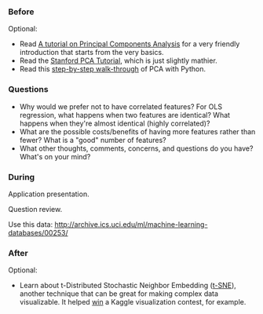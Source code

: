 ### Before

Optional:

 * Read [A tutorial on Principal Components Analysis](http://www.cs.otago.ac.nz/cosc453/student_tutorials/principal_components.pdf) for a very friendly introduction that starts from the very basics.
 * Read the [Stanford PCA Tutorial](http://ufldl.stanford.edu/wiki/index.php/PCA), which is just slightly mathier.
 * Read this [step-by-step walk-through](http://sebastianraschka.com/Articles/2014_pca_step_by_step.html) of PCA with Python.


### Questions

 * Why would we prefer not to have correlated features? For OLS regression, what happens when two features are identical? What happens when they're almost identical (highly correlated)?
 * What are the possible costs/benefits of having more features rather than fewer? What is a "good" number of features?
 * What other thoughts, comments, concerns, and questions do you have? What's on your mind?


### During

Application presentation.

Question review.

Use this data: http://archive.ics.uci.edu/ml/machine-learning-databases/00253/


### After

Optional:

 * Learn about t-Distributed Stochastic Neighbor Embedding ([t-SNE](http://homepage.tudelft.nl/19j49/t-SNE.html)), another technique that can be great for making complex data visualizable. It helped [win](http://blog.kaggle.com/2012/11/02/t-distributed-stochastic-neighbor-embedding-wins-merck-viz-challenge/) a Kaggle visualization contest, for example.
